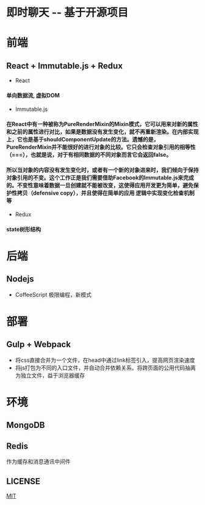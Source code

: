 # 即时聊天 -- 基于开源项目

# 前端

## React + Immutable.js + Redux

- React
#### 单向数据流, 虚拟DOM

- Immutable.js
#### 在React中有一种被称为PureRenderMixin的Mixin模式，它可以用来对新的属性和之前的属性进行对比，如果是数据没有发生变化，就不再重新渲染。在内部实现上，它也是基于shouldComponentUpdate的方法。遗憾的是，PureRenderMixin并不能很好的进行对象的比较。它只会检查对象引用的相等性（===），也就是说，对于有相同数据的不同对象而言它会返回false。
#### 所以当对象的内容没有发生变化时，或者有一个新的对象进来时，我们倾向于保持对象引用的不变。这个工作正是我们需要借助Facebook的Immutable.js来完成的。不变性意味着数据一旦创建就不能被改变，这使得应用开发更为简单，避免保护性拷贝（defensive copy），并且使得在简单的应用 逻辑中实现变化检查机制等

- Redux
#### state树形结构

# 后端

## Nodejs

- CoffeeScript 极限编程，新模式

# 部署

## Gulp + Webpack

- 将css直接合并为一个文件，在head中通过link标签引入，提高网页渲染速度
- 将js打包为不同的入口文件，并自动合并依赖关系。将跨页面的公用代码抽离为独立文件，益于浏览器缓存

# 环境

## MongoDB

## Redis
 作为缓存和消息通讯中间件


## LICENSE

[MIT](./LICENSE)
